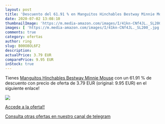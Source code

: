 ```yaml
---
layout: post
title: 'Descuento del 61.91 % en Manguitos Hinchables Bestway Minnie Mous'
date: 2020-07-02 13:08:10
thumbnailImage: 'https://m.media-amazon.com/images/I/41kn-CNf4JL._SL200_.jpg'
images: [ 'https://m.media-amazon.com/images/I/41kn-CNf4JL._SL200_.jpg' ]
comments: true
category: ofertas
author: ring
slug: B00O8OL6F2
description:
actualPrice: 3.79 EUR
comparePrice: 9.95 EUR
inStock: true
---
```


Tienes [Manguitos Hinchables Bestway Minnie Mouse](https://www.amazon.com/dp/B00O8OL6F2/?tag=redken08-20) con un 61.91 % de descuento con precio de oferta de 3.79 EUR (original: 9.95 EUR) en el siguiente enlace!

[![](https://m.media-amazon.com/images/I/41kn-CNf4JL._SL200_.jpg)](https://www.amazon.com/dp/B00O8OL6F2/?tag=redken08-20)

[Accede a la oferta!!](https://www.amazon.com/dp/B00O8OL6F2/?tag=redken08-20)

[Consulta otras ofertas en nuestro canal de telegram](https://t.me/s/ofertas25)
